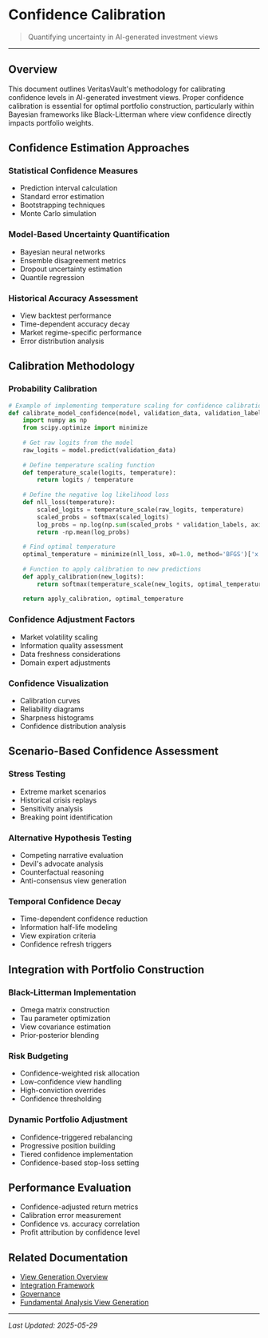 # Confidence Calibration

> Quantifying uncertainty in AI-generated investment views

---

## Overview

This document outlines VeritasVault's methodology for calibrating confidence levels in AI-generated investment views. Proper confidence calibration is essential for optimal portfolio construction, particularly within Bayesian frameworks like Black-Litterman where view confidence directly impacts portfolio weights.

## Confidence Estimation Approaches

### Statistical Confidence Measures

* Prediction interval calculation
* Standard error estimation
* Bootstrapping techniques
* Monte Carlo simulation

### Model-Based Uncertainty Quantification

* Bayesian neural networks
* Ensemble disagreement metrics
* Dropout uncertainty estimation
* Quantile regression

### Historical Accuracy Assessment

* View backtest performance
* Time-dependent accuracy decay
* Market regime-specific performance
* Error distribution analysis

## Calibration Methodology

### Probability Calibration

```python
# Example of implementing temperature scaling for confidence calibration
def calibrate_model_confidence(model, validation_data, validation_labels):
    import numpy as np
    from scipy.optimize import minimize
    
    # Get raw logits from the model
    raw_logits = model.predict(validation_data)
    
    # Define temperature scaling function
    def temperature_scale(logits, temperature):
        return logits / temperature
    
    # Define the negative log likelihood loss
    def nll_loss(temperature):
        scaled_logits = temperature_scale(raw_logits, temperature)
        scaled_probs = softmax(scaled_logits)
        log_probs = np.log(np.sum(scaled_probs * validation_labels, axis=1))
        return -np.mean(log_probs)
    
    # Find optimal temperature
    optimal_temperature = minimize(nll_loss, x0=1.0, method='BFGS')['x'][0]
    
    # Function to apply calibration to new predictions
    def apply_calibration(new_logits):
        return softmax(temperature_scale(new_logits, optimal_temperature))
    
    return apply_calibration, optimal_temperature
```

### Confidence Adjustment Factors

* Market volatility scaling
* Information quality assessment
* Data freshness considerations
* Domain expert adjustments

### Confidence Visualization

* Calibration curves
* Reliability diagrams
* Sharpness histograms
* Confidence distribution analysis

## Scenario-Based Confidence Assessment

### Stress Testing

* Extreme market scenarios
* Historical crisis replays
* Sensitivity analysis
* Breaking point identification

### Alternative Hypothesis Testing

* Competing narrative evaluation
* Devil's advocate analysis
* Counterfactual reasoning
* Anti-consensus view generation

### Temporal Confidence Decay

* Time-dependent confidence reduction
* Information half-life modeling
* View expiration criteria
* Confidence refresh triggers

## Integration with Portfolio Construction

### Black-Litterman Implementation

* Omega matrix construction
* Tau parameter optimization
* View covariance estimation
* Prior-posterior blending

### Risk Budgeting

* Confidence-weighted risk allocation
* Low-confidence view handling
* High-conviction overrides
* Confidence thresholding

### Dynamic Portfolio Adjustment

* Confidence-triggered rebalancing
* Progressive position building
* Tiered confidence implementation
* Confidence-based stop-loss setting

## Performance Evaluation

* Confidence-adjusted return metrics
* Calibration error measurement
* Confidence vs. accuracy correlation
* Profit attribution by confidence level

## Related Documentation

* [View Generation Overview](../view-generation.md)
* [Integration Framework](./integration-framework.md)
* [Governance](./governance.md)
* [Fundamental Analysis View Generation](./fundamental-analysis.md)

---

*Last Updated: 2025-05-29*